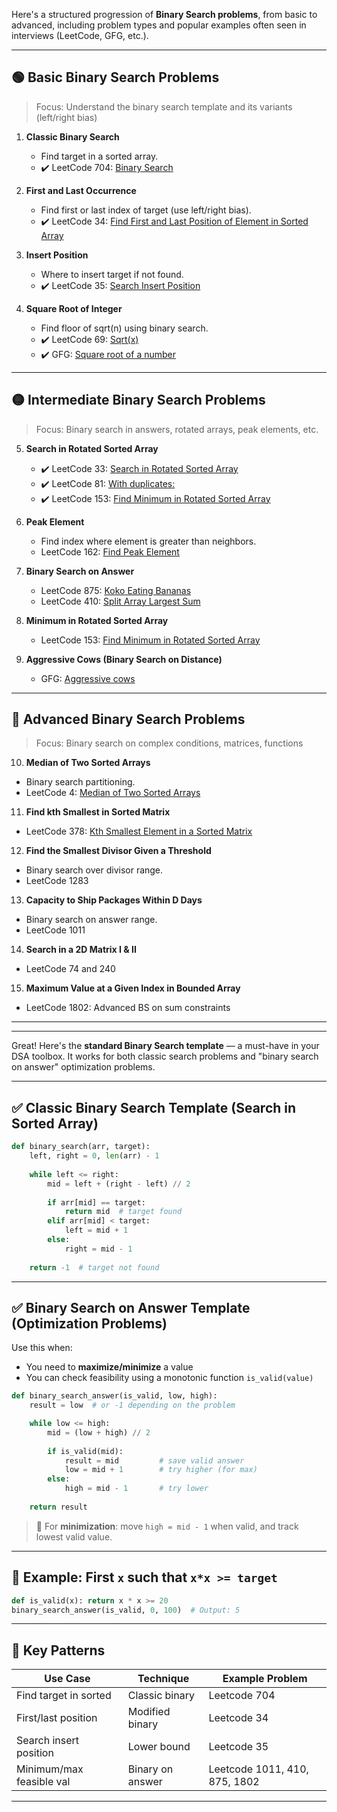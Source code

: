 Here's a structured progression of **Binary Search problems**, from basic to advanced, including problem types and popular examples often seen in interviews (LeetCode, GFG, etc.).

---

## 🟢 Basic Binary Search Problems

> Focus: Understand the binary search template and its variants (left/right bias)

1. **Classic Binary Search**

   * Find target in a sorted array.
   * ✔️ LeetCode 704: [Binary Search](https://leetcode.com/problems/binary-search/)

2. **First and Last Occurrence**

   * Find first or last index of target (use left/right bias).
   * ✔️ LeetCode 34: [Find First and Last Position of Element in Sorted Array](https://leetcode.com/problems/find-first-and-last-position-of-element-in-sorted-array/)

3. **Insert Position**

   * Where to insert target if not found.
   * ✔️ LeetCode 35: [Search Insert Position](https://leetcode.com/problems/search-insert-position/)

4. **Square Root of Integer**

   * Find floor of sqrt(n) using binary search.
   * ✔️ LeetCode 69: [Sqrt(x)](https://leetcode.com/problems/sqrtx/)
   * ✔️ GFG: [Square root of a number](https://www.geeksforgeeks.org/square-root-of-an-integer/)

---

## 🟡 Intermediate Binary Search Problems

> Focus: Binary search in answers, rotated arrays, peak elements, etc.

5. **Search in Rotated Sorted Array**

   * ✔️ LeetCode 33: [Search in Rotated Sorted Array](https://leetcode.com/problems/search-in-rotated-sorted-array/)
   * ✔️ LeetCode 81: [With duplicates: ](https://leetcode.com/problems/search-in-rotated-sorted-array-ii/)
   * ✔️ LeetCode 153: [Find Minimum in Rotated Sorted Array](https://leetcode.com/problems/find-minimum-in-rotated-sorted-array/)


6. **Peak Element**

   * Find index where element is greater than neighbors.
   * LeetCode 162: [Find Peak Element](https://leetcode.com/problems/find-peak-element/)

7. **Binary Search on Answer**

   * LeetCode 875: [Koko Eating Bananas](https://leetcode.com/problems/koko-eating-bananas/)
   * LeetCode 410: [Split Array Largest Sum](https://leetcode.com/problems/split-array-largest-sum/)

8. **Minimum in Rotated Sorted Array**

   * LeetCode 153: [Find Minimum in Rotated Sorted Array](https://leetcode.com/problems/find-minimum-in-rotated-sorted-array/)

9. **Aggressive Cows (Binary Search on Distance)**

   * GFG: [Aggressive cows](https://www.geeksforgeeks.org/aggressive-cows-dynamic-programming-approach/)

---

## 🔴 Advanced Binary Search Problems

> Focus: Binary search on complex conditions, matrices, functions

10. **Median of Two Sorted Arrays**

* Binary search partitioning.
* LeetCode 4: [Median of Two Sorted Arrays](https://leetcode.com/problems/median-of-two-sorted-arrays/)

11. **Find kth Smallest in Sorted Matrix**

* LeetCode 378: [Kth Smallest Element in a Sorted Matrix](https://leetcode.com/problems/kth-smallest-element-in-a-sorted-matrix/)

12. **Find the Smallest Divisor Given a Threshold**

* Binary search over divisor range.
* LeetCode 1283

13. **Capacity to Ship Packages Within D Days**

* Binary search on answer range.
* LeetCode 1011

14. **Search in a 2D Matrix I & II**

* LeetCode 74 and 240

15. **Maximum Value at a Given Index in Bounded Array**

* LeetCode 1802: Advanced BS on sum constraints

---

---

Great! Here's the **standard Binary Search template** — a must-have in your DSA toolbox. It works for both classic search problems and "binary search on answer" optimization problems.

---

## ✅ Classic Binary Search Template (Search in Sorted Array)

```python
def binary_search(arr, target):
    left, right = 0, len(arr) - 1
    
    while left <= right:
        mid = left + (right - left) // 2
        
        if arr[mid] == target:
            return mid  # target found
        elif arr[mid] < target:
            left = mid + 1
        else:
            right = mid - 1
    
    return -1  # target not found
```

---

## ✅ Binary Search on Answer Template (Optimization Problems)

Use this when:

* You need to **maximize/minimize** a value
* You can check feasibility using a monotonic function `is_valid(value)`

```python
def binary_search_answer(is_valid, low, high):
    result = low  # or -1 depending on the problem

    while low <= high:
        mid = (low + high) // 2
        
        if is_valid(mid):
            result = mid         # save valid answer
            low = mid + 1        # try higher (for max)
        else:
            high = mid - 1       # try lower
    
    return result
```

> 🔁 For **minimization**: move `high = mid - 1` when valid, and track lowest valid value.

---

## 🧪 Example: First `x` such that `x*x >= target`

```python
def is_valid(x): return x * x >= 20
binary_search_answer(is_valid, 0, 100)  # Output: 5
```

---

## 📌 Key Patterns

| Use Case                 | Technique        | Example Problem               |
| ------------------------ | ---------------- | ----------------------------- |
| Find target in sorted    | Classic binary   | Leetcode 704                  |
| First/last position      | Modified binary  | Leetcode 34                   |
| Search insert position   | Lower bound      | Leetcode 35                   |
| Minimum/max feasible val | Binary on answer | Leetcode 1011, 410, 875, 1802 |

---
